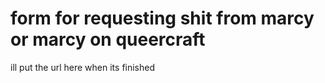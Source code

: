 # form for requesting shit from marcy or marcy on queercraft

ill put the url here when its finished
